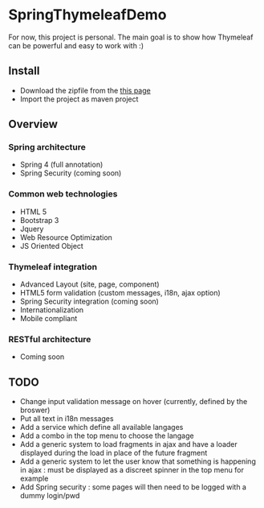 # SpringThymeleafDemo

For now, this project is personal. The main goal is to show how Thymeleaf can be powerful and easy to work with :)


## Install
* Download the zipfile from the [this page](https://github.com/ylacaute/SpringThymeleafDemo) 
* Import the project as maven project
   
## Overview

### Spring architecture
* Spring 4 (full annotation)
* Spring Security (coming soon)

### Common web technologies
* HTML 5
* Bootstrap 3
* Jquery
* Web Resource Optimization  
* JS Oriented Object

### Thymeleaf integration 
* Advanced Layout (site, page, component)
* HTML5 form validation (custom messages, i18n, ajax option)
* Spring Security integration (coming soon)
* Internationalization 
* Mobile compliant

### RESTful architecture
* Coming soon


## TODO
* Change input validation message on hover (currently, defined by the broswer)
* Put all text in i18n messages
* Add a service which define all available langages
* Add a combo in the top menu to choose the langage
* Add a generic system to load fragments in ajax and have a loader displayed during the load in place of the future fragment
* Add a generic system to let the user know that something is happening in ajax : must be displayed as a discreet spinner in the top menu for example
* Add Spring security : some pages will then need to be logged with a dummy login/pwd
